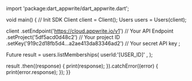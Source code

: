 import 'package:dart_appwrite/dart_appwrite.dart';

void main() { // Init SDK
  Client client = Client();
  Users users = Users(client);

  client
    .setEndpoint('https://cloud.appwrite.io/v1') // Your API Endpoint
    .setProject('5df5acd0d48c2') // Your project ID
    .setKey('919c2d18fb5d4...a2ae413da83346ad2') // Your secret API key
  ;

  Future result = users.listMemberships(
    userId:'[USER_ID]' ,
  );

  result
    .then((response) {
      print(response);
    }).catchError((error) {
      print(error.response);
  });
}}